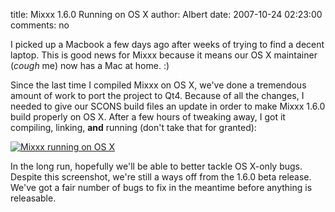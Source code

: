 title: Mixxx 1.6.0 Running on OS X
author: Albert
date: 2007-10-24 02:23:00
comments: no

I picked up a Macbook a few days ago after weeks of trying to find a decent laptop.
This is good news for Mixxx because it means our OS X maintainer (*cough* me) now has a Mac at home. :)

Since the last time I compiled Mixxx on OS X, we've done a tremendous amount of work to port the project to Qt4.
Because of all the changes, I needed to give our SCONS build files an update in order to make Mixxx 1.6.0 build properly on OS X.
After a few hours of tweaking away, I got it compiling, linking, **and** running (don't take that for granted):

[![Mixxx running on OS X]({static}/images/news/Picture-3.png)]({static}/images/news/Picture-3.png)

In the long run, hopefully we'll be able to better tackle OS X-only bugs.
Despite this screenshot, we're still a ways off from the 1.6.0 beta release.
We've got a fair number of bugs to fix in the meantime before anything is releasable.

